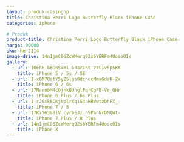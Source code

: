 ```yaml
---
layout: produk-casinghp
title: Christina Perri Logo Butterfly Black iPhone Case
categories: iphone

# Produk
product-title: Christina Perri Logo Butterfly Black iPhone Case
harga: 90000
sku: hn-2114
image-drive: 14n1jmC06ZcWMerq92s6YERFm4Uose0Is
gallery:
  - url: 1OEnF-b6GnSxmi-GBarLnt-zzCIv5p5KK
    title: iPhone 5 / 5s / SE
  - url: 1-x6M7OstY5yZ5lgs0dcnucMmaGdsH-Zx
    title: iPhone 6 / 6s
  - url: 17NannbM4c0jnkQUnglFqrCgFB-Ve_QHr
    title: iPhone 6 Plus / 6s Plus
  - url: 1-rJGxk6CKjNplrXqiG4hHRVwtzDhFX_-
    title: iPhone 7 / 8
  - url: 17K7Y63s8iV_cyrbEJz_n5PanNrDMQWt-
    title: iPhone 7 Plus / 8 Plus
  - url: 14n1jmC06ZcWMerq92s6YERFm4Uose0Is
    title: iPhone X
---
```

